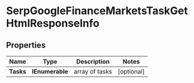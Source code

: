 # SerpGoogleFinanceMarketsTaskGetHtmlResponseInfo


## Properties

| Name | Type | Description | Notes |
|------------ | ------------- | ------------- | -------------|
**Tasks** | **IEnumerable<SerpGoogleFinanceMarketsTaskGetHtmlTaskInfo>** | array of tasks |[optional]|